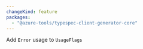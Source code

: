 ```yaml
---
changeKind: feature
packages:
  - "@azure-tools/typespec-client-generator-core"
---
```


Add `Error` usage to `UsageFlags`